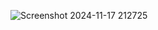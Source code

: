 ![Screenshot 2024-11-17 212725](https://github.com/user-attachments/assets/b1e177b9-33ae-461e-b542-a925c3c53e94)
